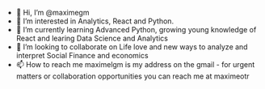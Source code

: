 - 👋 Hi, I’m @maximegm
- 👀 I’m interested in Analytics, React and Python.
- 🌱 I’m currently learning Advanced Python, growing young knowledge of React and learing Data Science and Analytics
- 💞️ I’m looking to collaborate on Life love and new ways to analyze and interpret Social Finance and economics
- 📫 How to reach me maximelgm is my address on the gmail - for urgent matters or collaboration opportunities you can reach me at maximeotr

<!---
maximegm/maximegm is a ✨ special ✨ repository because its `README.md` (this file) appears on your GitHub profile.
You can click the Preview link to take a look at your changes.
--->
